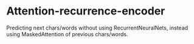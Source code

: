 # Attention-recurrence-encoder
Predicting next chars/words without using RecurrentNeuralNets, instead using MaskedAttention of previous chars/words.
